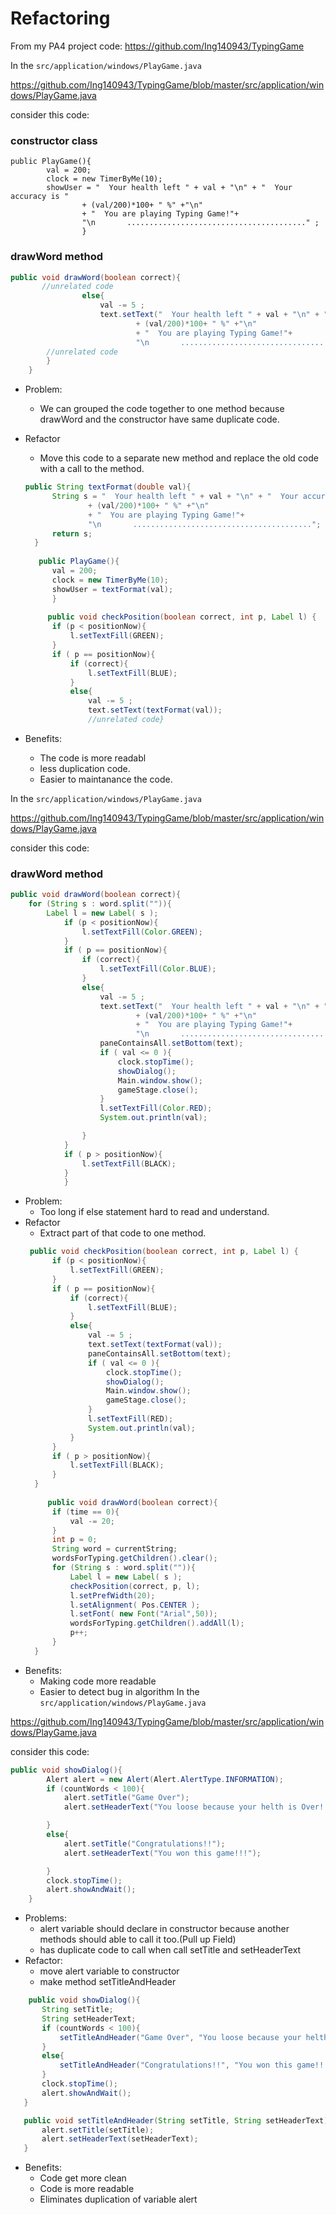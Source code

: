 # Refactoring

From my PA4 project code: https://github.com/Ing140943/TypingGame

In the `src/application/windows/PlayGame.java`

https://github.com/Ing140943/TypingGame/blob/master/src/application/windows/PlayGame.java

consider this code:

### constructor class
```
public PlayGame(){
        val = 200;
        clock = new TimerByMe(10);
        showUser = "  Your health left " + val + "\n" + "  Your accuracy is "
                + (val/200)*100+ " %" +"\n"
                + "  You are playing Typing Game!"+
                "\n       ........................................" ;
                }
```
### drawWord method
```java
public void drawWord(boolean correct){
       //unrelated code
                else{
                    val -= 5 ;
                    text.setText("  Your health left " + val + "\n" + "  Your accuracy is "
                            + (val/200)*100+ " %" +"\n"
                            + "  You are playing Typing Game!"+
                            "\n       ........................................") ;
        //unrelated code
        }
    }
```
* Problem:
  - We can grouped the code together to one method because drawWord and the constructor have same duplicate code.
* Refactor
  - Move this code to a separate new method and replace the old code with a call to the method.
  
  ```java
  public String textFormat(double val){
        String s = "  Your health left " + val + "\n" + "  Your accuracy is "
                + (val/200)*100+ " %" +"\n"
                + "  You are playing Typing Game!"+
                "\n       ........................................";
        return s;
    }
    
     public PlayGame(){
        val = 200;
        clock = new TimerByMe(10);
        showUser = textFormat(val);
        }
        
       public void checkPosition(boolean correct, int p, Label l) {
        if (p < positionNow){
            l.setTextFill(GREEN);
        }
        if ( p == positionNow){
            if (correct){
                l.setTextFill(BLUE);
            }
            else{
                val -= 5 ;
                text.setText(textFormat(val));
                //unrelated code}
  ```
  
 * Benefits: 
      - The code is more readabl
      - less duplication code.
      - Easier to maintanance the code.
  
In the `src/application/windows/PlayGame.java`

https://github.com/Ing140943/TypingGame/blob/master/src/application/windows/PlayGame.java

consider this code: 
### drawWord method
```java
public void drawWord(boolean correct){
    for (String s : word.split("")){
        Label l = new Label( s );
            if (p < positionNow){
                l.setTextFill(Color.GREEN);
            }
            if ( p == positionNow){
                if (correct){
                    l.setTextFill(Color.BLUE);
                }
                else{
                    val -= 5 ;
                    text.setText("  Your health left " + val + "\n" + "  Your accuracy is "
                            + (val/200)*100+ " %" +"\n"
                            + "  You are playing Typing Game!"+
                            "\n       ........................................") ;
                    paneContainsAll.setBottom(text);
                    if ( val <= 0 ){
                        clock.stopTime();
                        showDialog();
                        Main.window.show();
                        gameStage.close();
                    }
                    l.setTextFill(Color.RED);
                    System.out.println(val);

                }
            }
            if ( p > positionNow){
                l.setTextFill(BLACK);
            }
            }
```
* Problem:
  - Too long if else statement hard to read and understand.
* Refactor
  - Extract part of that code to one method.
  ```java
   public void checkPosition(boolean correct, int p, Label l) {
        if (p < positionNow){
            l.setTextFill(GREEN);
        }
        if ( p == positionNow){
            if (correct){
                l.setTextFill(BLUE);
            }
            else{
                val -= 5 ;
                text.setText(textFormat(val));
                paneContainsAll.setBottom(text);
                if ( val <= 0 ){
                    clock.stopTime();
                    showDialog();
                    Main.window.show();
                    gameStage.close();
                }
                l.setTextFill(RED);
                System.out.println(val);
            }
        }
        if ( p > positionNow){
            l.setTextFill(BLACK);
        }
    }
    
       public void drawWord(boolean correct){
        if (time == 0){
            val -= 20;
        }
        int p = 0;
        String word = currentString;
        wordsForTyping.getChildren().clear();
        for (String s : word.split("")){
            Label l = new Label( s );
            checkPosition(correct, p, l);
            l.setPrefWidth(20);
            l.setAlignment( Pos.CENTER );
            l.setFont( new Font("Arial",50));
            wordsForTyping.getChildren().addAll(l);
            p++;
        }
    }
  ```
 * Benefits:
    - Making code more readable
    - Easier to detect bug in algorithm
 In the `src/application/windows/PlayGame.java`

https://github.com/Ing140943/TypingGame/blob/master/src/application/windows/PlayGame.java

consider this code: 
```java
public void showDialog(){
        Alert alert = new Alert(Alert.AlertType.INFORMATION);
        if (countWords < 100){
            alert.setTitle("Game Over");
            alert.setHeaderText("You loose because your helth is Over! \n You have to practice more!");

        }
        else{
            alert.setTitle("Congratulations!!");
            alert.setHeaderText("You won this game!!!");

        }
        clock.stopTime();
        alert.showAndWait();
    }
```

* Problems:
  - alert variable should declare in constructor because another methods should able to call it too.(Pull up Field)
  - has duplicate code to call when call setTitle and setHeaderText
 * Refactor:
   - move alert variable to constructor
   - make method setTitleAndHeader
 ```java
     public void showDialog(){
        String setTitle;
        String setHeaderText;
        if (countWords < 100){
            setTitleAndHeader("Game Over", "You loose because your helth is Over! \n You have to practice more!");
        }
        else{
            setTitleAndHeader("Congratulations!!", "You won this game!!!");
        }
        clock.stopTime();
        alert.showAndWait();
    }

    public void setTitleAndHeader(String setTitle, String setHeaderText) {
        alert.setTitle(setTitle);
        alert.setHeaderText(setHeaderText);
    }
 ```
 * Benefits:
      - Code get more clean
      - Code is more readable
      - Eliminates duplication of variable alert

